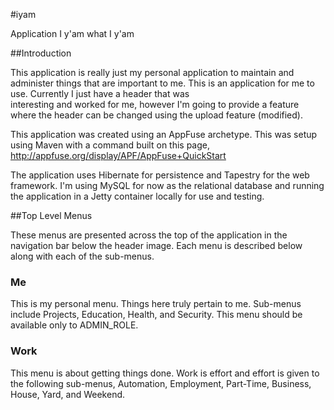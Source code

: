 #iyam

Application I y'am what I y'am

##Introduction

This application is really just my personal application to maintain and administer things that are
important to me. This is an application for me to use. Currently I just have a header that was  
interesting and worked for me, however I'm going to provide a feature where the header can be changed 
using the upload feature (modified).

This application was created using an AppFuse archetype. This was setup using Maven with a command
built on this page, http://appfuse.org/display/APF/AppFuse+QuickStart

The application uses Hibernate for persistence and Tapestry for the web framework. I'm using MySQL
for now as the relational database and running the application in a Jetty container locally for use
and testing.

##Top Level Menus

These menus are presented across the top of the application in the navigation bar below the header 
image. Each menu is described below along with each of the sub-menus.

### Me

This is my personal menu. Things here truly pertain to me.  Sub-menus include Projects, Education,
Health, and Security. This menu should be available only to ADMIN_ROLE.

### Work

This menu is about getting things done.  Work is effort and effort is given to the following sub-menus,
Automation, Employment, Part-Time, Business, House, Yard, and Weekend.